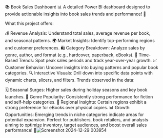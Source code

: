 📚 Book Sales Dashboard 📊
A detailed Power BI dashboard designed to provide actionable insights into book sales trends and performance! 🚀

What this project offers:

💰 Revenue Analysis: Understand total sales, average revenue per book, and seasonal patterns.
🌍 Market Insights: Identify top-performing regions and customer preferences.
🛍️ Category Breakdown: Analyze sales by genre, author, and format (e.g., hardcover, paperback, eBooks).
🔄 Time-Based Trends: Spot peak sales periods and track year-over-year growth.
📈 Customer Behavior: Uncover insights into buying patterns and popular book categories.
🔍 Interactive Visuals: Drill down into specific data points with dynamic charts, slicers, and filters.
Trends observed in the data:

🗓️ Seasonal Surges: Higher sales during holiday seasons and key book launches.
📖 Genre Popularity: Consistently strong performance for fiction and self-help categories.
🌟 Regional Insights: Certain regions exhibit a strong preference for eBooks over physical copies.
📊 Growth Opportunities: Emerging trends in niche categories indicate areas for potential expansion.
Perfect for publishers, book retailers, and analysts aiming to optimize inventory, target audiences, and boost overall sales performance! 🌟![Screenshot 2024-12-29 003954](https://github.com/user-attachments/assets/261beacc-5075-440d-a604-e5fd15e9e8be)
